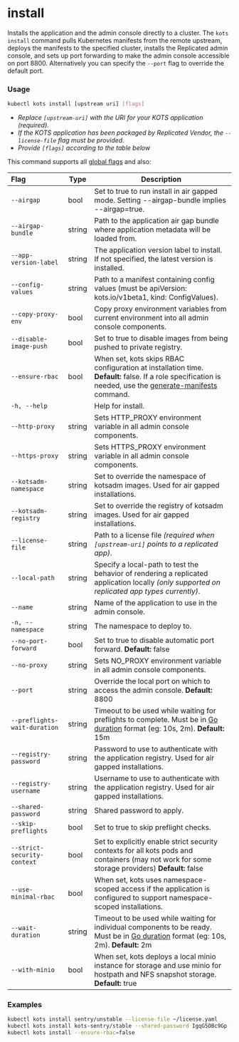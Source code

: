 # install

Installs the application and the admin console directly to a cluster.
The `kots install` command pulls Kubernetes manifests from the remote upstream, deploys the manifests to the specified cluster, installs the Replicated admin console, and sets up port forwarding to make the admin console accessible on port 8800.
Alternatively you can specify the `--port` flag to override the default port.

### Usage

```bash
kubectl kots install [upstream uri] [flags]
```

- _Replace `[upstream-uri]` with the URI for your KOTS application (required)._
- _If the KOTS application has been packaged by Replicated Vendor, the `--license-file` flag must be provided._
- _Provide `[flags]` according to the table below_

This command supports all [global flags](kots-cli-global-flags) and also:

| Flag                        | Type   | Description                                                                                                                                                                                           |
|:----------------------------|--------|-------------------------------------------------------------------------------------------------------------------------------------------------------------------------------------------------------|
| `--airgap`                  | bool   | Set to true to run install in air gapped mode. Setting --airgap-bundle implies --airgap=true.                                                                                                         |
| `--airgap-bundle`           | string | Path to the application air gap bundle where application metadata will be loaded from.                                                                                                                |
| `--app-version-label`       | string | The application version label to install. If not specified, the latest version is installed.                                                                                                          |
| `--config-values`           | string | Path to a manifest containing config values (must be apiVersion: kots.io/v1beta1, kind: ConfigValues).                                                                                                |
| `--copy-proxy-env`          | bool   | Copy proxy environment variables from current environment into all admin console components.                                                                                                          |
| `--disable-image-push`      | bool   | Set to true to disable images from being pushed to private registry.                                                                                                                                  |
| `--ensure-rbac`             | bool   | When set, kots skips RBAC configuration at installation time. **Default:** false. If a role specification is needed, use the [generate-manifests](kots-cli-admin-console-generate-manifests) command. |
| `-h, --help`                |        | Help for install.                                                                                                                                                                                     |
| `--http-proxy`              | string | Sets HTTP_PROXY environment variable in all admin console components.                                                                                                                                 |
| `--https-proxy`             | string | Sets HTTPS_PROXY environment variable in all admin console components.                                                                                                                                |
| `--kotsadm-namespace`       | string | Set to override the namespace of kotsadm images. Used for air gapped installations.                                                                                                                   |
| `--kotsadm-registry`        | string | Set to override the registry of kotsadm images. Used for air gapped installations.                                                                                                                    |
| `--license-file`            | string | Path to a license file _(required when `[upstream-uri]` points to a replicated app)_.                                                                                                                 |
| `--local-path`              | string | Specify a local-path to test the behavior of rendering a replicated application locally _(only supported on replicated app types currently)_.                                                         |
| `--name`                    | string | Name of the application to use in the admin console.                                                                                                                                                  |
| `-n, --namespace`           | string | The namespace to deploy to.                                                                                                                                                                           |
| `--no-port-forward`         | bool   | Set to true to disable automatic port forward. **Default:** false                                                                                                                                     |
| `--no-proxy`                | string | Sets NO_PROXY environment variable in all admin console components.                                                                                                                                   |
| `--port`                    | string | Override the local port on which to access the admin console. **Default:** 8800                                                                                                                       |
| `--preflights-wait-duration`| string | Timeout to be used while waiting for preflights to complete. Must be in [Go duration](https://pkg.go.dev/time#ParseDuration) format (eg: 10s, 2m). **Default:** 15m                                   |
| `--registry-password`       | string | Password to use to authenticate with the application registry. Used for air gapped installations.                                                                                                     |
| `--registry-username`       | string | Username to use to authenticate with the application registry. Used for air gapped installations.                                                                                                     |
| `--shared-password`         | string | Shared password to apply.                                                                                                                                                                             |
| `--skip-preflights`         | bool   | Set to true to skip preflight checks.                                                                                                                                                                 |
| `--strict-security-context` | bool   | Set to explicitly enable strict security contexts for all kots pods and containers (may not work for some storage providers) **Default:** false                                                       |
| `--use-minimal-rbac`        | bool   | When set, kots uses namespace-scoped access if the application is  configured to support namespace-scoped installations.                                                                              |
| `--wait-duration`           | string | Timeout to be used while waiting for individual components to be ready. Must be in [Go duration](https://pkg.go.dev/time#ParseDuration) format (eg: 10s, 2m). **Default:** 2m                         |
| `--with-minio`              | bool   | When set, kots deploys a local minio instance for storage and use minio for hostpath and NFS snapshot storage. **Default:** true                                                                      |

<!-- | `--repo` | string | repo uri to use when installing a helm chart | -->
<!-- | `--set` | strings | values to pass to helm when running helm template | -->

### Examples

```bash
kubectl kots install sentry/unstable --license-file ~/license.yaml
kubectl kots install kots-sentry/stable --shared-password IgqG5OBc9Gp --license-file ~/sentry-license.yaml --namespace sentry-namespace --config-values ~/config-values.yaml
kubectl kots install --ensure-rbac=false
```

<!-- Helm example coming soon -->
<!-- kubectl kots install helm://elastic/elasticsearch -->
